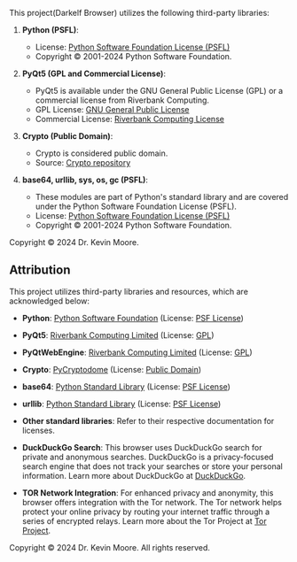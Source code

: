 This project(Darkelf Browser) utilizes the following third-party libraries:

1. **Python (PSFL)**:
   - License: [Python Software Foundation License (PSFL)](https://docs.python.org/3/license.html)
   - Copyright © 2001-2024 Python Software Foundation.

2. **PyQt5 (GPL and Commercial License)**:
   - PyQt5 is available under the GNU General Public License (GPL) or a commercial license from Riverbank Computing.
   - GPL License: [GNU General Public License](https://www.gnu.org/licenses/gpl.html)
   - Commercial License: [Riverbank Computing License](https://www.riverbankcomputing.com/software/pyqt/license)

3. **Crypto (Public Domain)**:
   - Crypto is considered public domain.
   - Source: [Crypto repository](https://github.com/dlitz/pycrypto)

4. **base64, urllib, sys, os, gc (PSFL)**:
   - These modules are part of Python's standard library and are covered under the Python Software Foundation License (PSFL).
   - License: [Python Software Foundation License (PSFL)](https://docs.python.org/3/license.html)
   - Copyright © 2001-2024 Python Software Foundation.

Copyright © 2024 Dr. Kevin Moore.

## Attribution

This project utilizes third-party libraries and resources, which are acknowledged below:

- **Python**: [Python Software Foundation](https://www.python.org/) (License: [PSF License](https://docs.python.org/3/license.html))
- **PyQt5**: [Riverbank Computing Limited](https://www.riverbankcomputing.com/software/pyqt/) (License: [GPL](https://www.riverbankcomputing.com/software/pyqt/intro))
- **PyQtWebEngine**: [Riverbank Computing Limited](https://www.riverbankcomputing.com/software/pyqtwebengine/) (License: [GPL](https://www.riverbankcomputing.com/software/pyqtwebengine/intro))
- **Crypto**: [PyCryptodome](https://www.pycryptodome.org/) (License: [Public Domain](https://github.com/Legrandin/pycryptodome/blob/main/LICENSE))
- **base64**: [Python Standard Library](https://docs.python.org/3/library/base64.html) (License: [PSF License](https://docs.python.org/3/license.html))
- **urllib**: [Python Standard Library](https://docs.python.org/3/library/urllib.html) (License: [PSF License](https://docs.python.org/3/license.html))
- **Other standard libraries**: Refer to their respective documentation for licenses.

- **DuckDuckGo Search**: 
This browser uses DuckDuckGo search for private and anonymous searches. DuckDuckGo is a privacy-focused search engine that does not track your searches or store your personal information. Learn more about DuckDuckGo at [DuckDuckGo](https://duckduckgo.com/).

- **TOR Network Integration**: 
For enhanced privacy and anonymity, this browser offers integration with the Tor network. The Tor network helps protect your online privacy by routing your internet traffic through a series of encrypted relays. Learn more about the Tor Project at [Tor Project](https://www.torproject.org/).


Copyright © 2024 Dr. Kevin Moore. All rights reserved.
